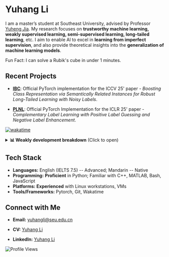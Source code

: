 # Yuhang Li

I am a master’s student at Southeast University, advised by Professor [Yuheng Jia](https://jyh-learning.github.io/). My research focuses on **trustworthy machine learning, weakly supervised learning, semi-supervised learning, long-tailed learning**, etc. I aim to enable Al to excel in **learning from imperfect supervision**, and also provide theoretical insights into the **generalization of machine learning models**.

Fun Fact: I can solve a Rubik's cube in under 1 minutes.

## Recent Projects
- **[IBC](https://github.com/yhli-ml/IBC)**: Official PyTorch implementation for the ICCV 25' paper - *Boosting Class Representation via Semantically Related Instances for Robust Long-Tailed Learning with Noisy Labels*.

- **[PLNL](https://github.com/yhli-ml/PLNL)**: Official PyTorch Implementation for the ICLR 25' paper - *Complementary Label Learning with Positive Label Guessing and Negative Label Enhancement*.

<!--![Yuhang's GitHub stats](https://github-readme-stats.vercel.app/api?username=yhli-ml&show=reviews,discussions_started,discussions_answered,prs_merged,prs_merged_percentage&show_icons=true&theme=radical)-->

<!--![Yuhang's WakaTime stats](https://github-readme-stats.vercel.app/api/wakatime?username=yhli-ml)-->


[![wakatime](https://wakatime.com/badge/user/1c37f4b6-0e23-4f22-8a33-28d3cc113867.svg)](https://wakatime.com/@1c37f4b6-0e23-4f22-8a33-28d3cc113867)

<details>
  <summary><b>📊 Weakly development breakdown</b> (Click to open)</summary>
  <br>
  
  <!--START_SECTION:waka-->

```python
From: 27 July 2025 - To: 03 August 2025

Total Time: 15 mins

Python   15 mins         █████████████████████████   100.00 %
```

<!--END_SECTION:waka-->

</details>

## Tech Stack
- **Languages:** English (IELTS 7.5) -- Advanced; Mandarin -- Native
- **Programming:** **Proficient** in Python; Familiar with C++, MATLAB, Bash, JavaScript
- **Platforms:** **Experienced** with Linux workstations, VMs
- **Tools/Frameworks:** Pytorch, Git, Wakatime

## Connect with Me
- **Email:** [yuhangli@seu.edu.cn](mailto:yuhangli@seu.edu.cn)

- **CV:** [Yuhang Li](https://drive.google.com/file/d/1WifCJAp_UtDlwYg5ImrVB4p_5cXwZcfs/view?usp=sharing) 

- **LinkedIn:** [Yuhang Li](https://www.linkedin.com/in/yuhang-li-7782b5361/) 

![Profile Views](https://komarev.com/ghpvc/?username=yhli-ml&color=blue)
